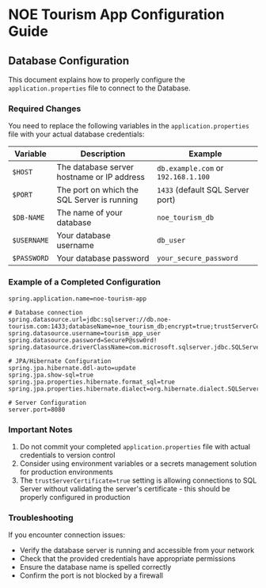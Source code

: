 # NOE Tourism App Configuration Guide

## Database Configuration

This document explains how to properly configure the `application.properties` file to connect to the Database.

### Required Changes

You need to replace the following variables in the `application.properties` file with your actual database credentials:

| Variable | Description | Example |
|----------|-------------|---------|
| `$HOST` | The database server hostname or IP address | `db.example.com` or `192.168.1.100` |
| `$PORT` | The port on which the SQL Server is running | `1433` (default SQL Server port) |
| `$DB-NAME` | The name of your database | `noe_tourism_db` |
| `$USERNAME` | Your database username | `db_user` |
| `$PASSWORD` | Your database password | `your_secure_password` |

### Example of a Completed Configuration

```properties
spring.application.name=noe-tourism-app

# Database connection
spring.datasource.url=jdbc:sqlserver://db.noe-tourism.com:1433;databaseName=noe_tourism_db;encrypt=true;trustServerCertificate=true
spring.datasource.username=tourism_app_user
spring.datasource.password=SecureP@ssw0rd!
spring.datasource.driverClassName=com.microsoft.sqlserver.jdbc.SQLServerDriver

# JPA/Hibernate Configuration
spring.jpa.hibernate.ddl-auto=update
spring.jpa.show-sql=true
spring.jpa.properties.hibernate.format_sql=true
spring.jpa.properties.hibernate.dialect=org.hibernate.dialect.SQLServerDialect

# Server Configuration
server.port=8080
```

### Important Notes

1. Do not commit your completed `application.properties` file with actual credentials to version control
2. Consider using environment variables or a secrets management solution for production environments
3. The `trustServerCertificate=true` setting is allowing connections to SQL Server without validating the server's certificate - this should be properly configured in production

### Troubleshooting

If you encounter connection issues:

- Verify the database server is running and accessible from your network
- Check that the provided credentials have appropriate permissions
- Ensure the database name is spelled correctly
- Confirm the port is not blocked by a firewall
